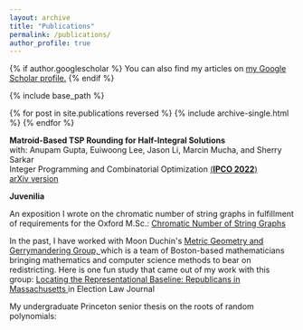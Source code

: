 ```yaml
---
layout: archive
title: "Publications"
permalink: /publications/
author_profile: true
---
```


{% if author.googlescholar %}
  You can also find my articles on <u><a href="{{author.googlescholar}}">my Google Scholar profile</a>.</u>
{% endif %}

{% include base_path %}

{% for post in site.publications reversed %}
  {% include archive-single.html %}
{% endfor %}

**Matroid-Based TSP Rounding for Half-Integral Solutions**  
  with: Anupam Gupta, Euiwoong Lee, Jason Li, Marcin Mucha, and Sherry Sarkar  
  Integer Programming and Combinatorial Optimization <a href="https://www.ipco2022.com/home"> (**IPCO 2022**) </a>  
  <a href="https://arxiv.org/abs/2111.09290"> arXiv version </a>
  
 **Juvenilia**
 
 An exposition I wrote on the chromatic number of string graphs in fulfillment of requirements for the Oxford M.Sc.: <a href="{{ hanewman.github.io }}/_pages/diss.pdf"> Chromatic Number of String Graphs </a>
 
In the past, I have worked with Moon Duchin's <a href="https://mggg.org/"> Metric Geometry and Gerrymandering Group, </a> which is a team of Boston-based mathematicians bringing mathematics and computer science methods to bear on redistricting. Here is one fun study that came out of my work with this group: 
<a href="{{ hanewman.github.io }}/_pages/elj.pdf">  Locating the Representational Baseline: Republicans in Massachusetts </a> in Election Law Journal 


My undergraduate Princeton senior thesis on the roots of random polynomials: 
